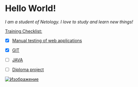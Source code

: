 # Hello World!

*I am a student of Netology.*
*I love to study and learn new things!* 

<u>Training Checklist:<u>

- [x] Manual testing of web applications
- [x] GIT
- [ ] JAVA
- [ ] Diploma project


![Изображение](<img scr="Foto/IMG_6632.HEIC" alt="My Logo">)